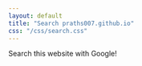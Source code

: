 ```yaml
---
layout: default
title: "Search praths007.github.io"
css: "/css/search.css"
---
```

    
Search this website with Google!
    
<div id="google-custom-search">
    
<script async src="https://cse.google.com/cse.js?cx=005434432095865760839:5ivdk8yjixv"></script>
<div class="gcse-search"></div>
    
</div>